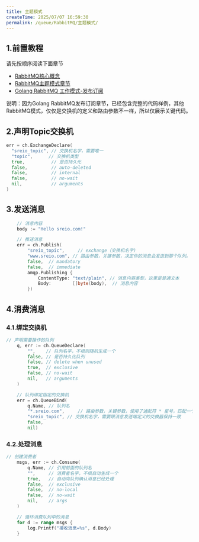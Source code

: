 ```yaml
---
title: 主题模式
createTime: 2025/07/07 16:59:30
permalink: /queue/RabbitMQ/主题模式/
---
```

## 1.前置教程

请先按顺序阅读下面章节

- [RabbitMQ核心概念](/消息队列/RabbitMQ教程/工作原理/1.核心概念.md)
- [RabbitMQ主题模式章节](/消息队列/RabbitMQ教程/工作原理/6.工作模式-主题模式.md)
- [Golang RabbitMQ 工作模式-发布订阅](/消息队列/RabbitMQ教程/工作原理/4.工作模式-发布订阅.md)

说明：因为Golang RabbitMQ发布订阅章节，已经包含完整的代码样例，其他RabbitMQ模式，仅仅是交换机的定义和路由参数不一样，所以仅展示关键代码。

## 2.声明Topic交换机
```go
err = ch.ExchangeDeclare(
  "sreio_topic", // 交换机名字，需要唯一
  "topic",      // 交换机类型
  true,          // 是否持久化
  false,         // auto-deleted
  false,         // internal
  false,         // no-wait
  nil,           // arguments
)
```
## 3.发送消息
```go
    // 消息内容
    body := "Hello sreio.com!"

    // 推送消息
    err = ch.Publish(
        "sreio_topic",     // exchange（交换机名字)
        "www.sreio.com", // 路由参数，关键参数，决定你的消息会发送到那个队列。
        false,  // mandatory
        false,  // immediate
        amqp.Publishing {
            ContentType: "text/plain", // 消息内容类型，这里是普通文本
            Body:        []byte(body),  // 消息内容
        })
```
## 4.消费消息
### 4.1.绑定交换机
```go
// 声明需要操作的队列
    q, err := ch.QueueDeclare(
        "",    // 队列名字，不填则随机生成一个
        false, // 是否持久化队列
        false, // delete when unused
        true,  // exclusive
        false, // no-wait
        nil,   // arguments
    )

    // 队列绑定指定的交换机
    err = ch.QueueBind(
        q.Name, // 队列名
        "*.sreio.com",     // 路由参数，关键参数，使用了通配符 * 星号，匹配一个单词，如果使用 # 井号可以匹配多个单词.
        "sreio_topic", // 交换机名字，需要跟消息发送端定义的交换器保持一致
        false,
        nil)
```
### 4.2.处理消息
```go
// 创建消费者
    msgs, err := ch.Consume(
        q.Name, // 引用前面的队列名
        "",     // 消费者名字，不填自动生成一个
        true,   // 自动向队列确认消息已经处理
        false,  // exclusive
        false,  // no-local
        false,  // no-wait
        nil,    // args
    )

    // 循环消费队列中的消息
    for d := range msgs {
        log.Printf("接收消息=%s", d.Body)
    }
```